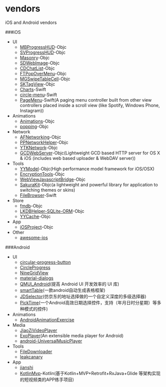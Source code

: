 # vendors
iOS and Android vendors

###iOS
- UI
	* [MBProgressHUD](https://github.com/jdg/MBProgressHUD)-Objc
	* [SVProgressHUD](https://github.com/SVProgressHUD/SVProgressHUD)-Objc
	* [Masonry](https://github.com/SnapKit/Masonry)-Objc
	* [SDWebImage](https://github.com/rs/SDWebImage)-Objc
	* [CDChatList](https://github.com/chdo002/CDChatList)-Objc
	* [FTPopOverMenu](https://github.com/liufengting/FTPopOverMenu)-Objc
	* [MGSwipeTableCell](https://github.com/MortimerGoro/MGSwipeTableCell)-Objc
	* [SKTagView](https://github.com/zsk425/SKTagView)-Objc
	* [Charts](https://github.com/danielgindi/Charts)-Swift
	* [circle-menu](https://github.com/Ramotion/circle-menu)-Swift
	* [PageMenu](https://github.com/PageMenu/PageMenu)-Swift(A paging menu controller built from other view controllers placed inside a scroll view (like Spotify, Windows Phone, Instagram))
- Animations
	* [Animations](https://github.com/YouXianMing/Animations)-Objc
	* [popping](https://github.com/schneiderandre/popping)-Objc
- Network
	* [AFNetworking](https://github.com/AFNetworking/AFNetworking)-Objc
	* [PPNetworkHelper](https://github.com/jkpang/PPNetworkHelper)-Objc
	* [YTKNetwork](https://github.com/yuantiku/YTKNetwork)-Objc
	* [GCDWebServer](https://github.com/swisspol/GCDWebServer)-Objc(Lightweight GCD based HTTP server for OS X & iOS (includes web based uploader & WebDAV server))
- Tools
	* [YYModel](https://github.com/ibireme/YYModel)-Objc(High performance model framework for iOS/OSX)
	* [EncryptionTools](https://github.com/mddios/EncryptionTools)-Objc
	* [WebViewJavascriptBridge](https://github.com/marcuswestin/WebViewJavascriptBridge)-Objc
	* [SakuraKit](https://github.com/tingxins/SakuraKit)-Objc(a lightweight and powerful library for application to switching themes or skins)
	* [FileBrowser](https://github.com/marmelroy/FileBrowser)-Swift
- Store
	* [fmdb](https://github.com/ccgus/fmdb)-Objc
	* [LKDBHelper-SQLite-ORM](https://github.com/li6185377/LKDBHelper-SQLite-ORM)-Objc
	* [YYCache](https://github.com/ibireme/YYCache)-Objc
- App
	* [iOSProject](https://github.com/NJHu/iOSProject)-Objc
- Other
  	* [awesome-ios](https://github.com/vsouza/awesome-ios)

###Android
- UI
	* [circular-progress-button](https://github.com/dmytrodanylyk/circular-progress-button)
	* [CircleProgress](https://github.com/lzyzsd/CircleProgress)
	* [NineGridView](https://github.com/jeasonlzy/NineGridView)
	* [material-dialogs](https://github.com/afollestad/material-dialogs)
	* [QMUI_Android](https://github.com/QMUI/QMUI_Android)(提高 Android UI 开发效率的 UI 库)
	* [smartTable](https://github.com/huangyanbin/smartTable)(一款android自动生成表格框架)
	* [JDSelector](https://github.com/dunwen/JDSelector)(仿京东的地址选择做的一个自定义深度的多级选择器)
	* [PickTime](https://github.com/codbking/PickTime)(一个Android高效日期选择控件，支持（年月日时分星期）等多种模式的控件)
- Animations
	* [AndroidAnimationExercise](https://github.com/REBOOTERS/AndroidAnimationExercise)
- Media
	* [JiaoZiVideoPlayer](https://github.com/lipangit/JiaoZiVideoPlayer)
	* [ExoPlayer](https://github.com/google/ExoPlayer)(An extensible media player for Android)
	* [android-UniversalMusicPlayer](https://github.com/googlesamples/android-UniversalMusicPlayer)
- Tools
	* [FileDownloader](https://github.com/lingochamp/FileDownloader)
	* [leakcanary](https://github.com/square/leakcanary)
- App
	* [jianshi](https://github.com/wingjay/jianshi) 
	* [KotlinMvp](https://github.com/git-xuhao/KotlinMvp)-Kotlin(基于Kotlin+MVP+Retrofit+RxJava+Glide 等架构实现的短视频类的APP练手项目)
